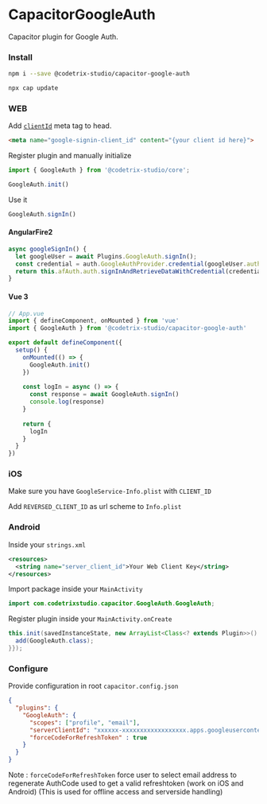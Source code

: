 # CapacitorGoogleAuth
Capacitor plugin for Google Auth.

### Install
```bash
npm i --save @codetrix-studio/capacitor-google-auth

npx cap update
```

### WEB
Add [`clientId`](https://developers.google.com/identity/sign-in/web/sign-in#specify_your_apps_client_id) meta tag to head.
```html
<meta name="google-signin-client_id" content="{your client id here}">
```

Register plugin and manually initialize
```ts
import { GoogleAuth } from '@codetrix-studio/core';

GoogleAuth.init()
```

Use it
```ts
GoogleAuth.signIn()
```

#### AngularFire2
```ts
async googleSignIn() {
  let googleUser = await Plugins.GoogleAuth.signIn();
  const credential = auth.GoogleAuthProvider.credential(googleUser.authentication.idToken);
  return this.afAuth.auth.signInAndRetrieveDataWithCredential(credential);
}
```

#### Vue 3
```ts
// App.vue
import { defineComponent, onMounted } from 'vue'
import { GoogleAuth } from '@codetrix-studio/capacitor-google-auth'

export default defineComponent({
  setup() {
    onMounted(() => {
      GoogleAuth.init()
    })
    
    const logIn = async () => {
      const response = await GoogleAuth.signIn()
      console.log(response)
    }
    
    return {
      logIn
    }
  }
})
```

### iOS
Make sure you have `GoogleService-Info.plist` with `CLIENT_ID`

Add `REVERSED_CLIENT_ID` as url scheme to `Info.plist`

### Android
Inside your `strings.xml`
```xml
<resources>
  <string name="server_client_id">Your Web Client Key</string>
</resources>
```

Import package inside your `MainActivity`
```java
import com.codetrixstudio.capacitor.GoogleAuth.GoogleAuth;
```

Register plugin inside your `MainActivity.onCreate`
```java
this.init(savedInstanceState, new ArrayList<Class<? extends Plugin>>() {{
  add(GoogleAuth.class);
}});
```

### Configure
Provide configuration in root `capacitor.config.json`
```json
{
  "plugins": {
    "GoogleAuth": {
      "scopes": ["profile", "email"],
      "serverClientId": "xxxxxx-xxxxxxxxxxxxxxxxxx.apps.googleusercontent.com",
      "forceCodeForRefreshToken" : true
    }
  }
}

```

Note : `forceCodeForRefreshToken` force user to select email address to regenerate AuthCode used to get a valid refreshtoken (work on iOS and Android) (This is used for offline access and serverside handling)

